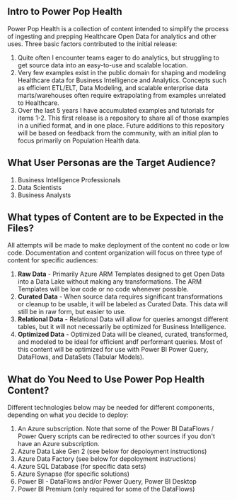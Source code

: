 ## Intro to Power Pop Health ##
Power Pop Health is a collection of content intended to simplify the process of ingesting and prepping Healthcare Open Data for analytics and other uses. Three basic factors contributed to the initial release:
1. Quite often I encounter teams eager to do analytics, but struggling to get source data into an easy-to-use and scalable location.
2. Very few examples exist in the public domain for shaping and modeling Healthcare data for Business Intelligence and Analytics. Concepts such as efficient ETL/ELT, Data Modeling, and scalable enterprise data marts/warehouses often require extrapolating from examples unrelated to Healthcare.
3. Over the last 5 years I have accumulated examples and tutorials for items 1-2. This first release is a repository to share all of those examples in a unified format, and in one place. Future additions to this repository will be based on feedback from the community, with an initial plan to focus primarily on Population Health data.

## What User Personas are the Target Audience? ##
1. Business Intelligence Professionals
2. Data Scientists
3. Business Analysts

## What types of Content are to be Expected in the Files? ##
All attempts will be made to make deployment of the content no code or low code. Documentation and content organization will focus on three type of content for specific audiences:
1. **Raw Data** - Primarily Azure ARM Templates designed to get Open Data into a Data Lake without making any transformations. The ARM Templates will be low code or no code whenever possible.
2. **Curated Data** - When source data requires significant transformations or cleanup to be usable, it will be labeled as Curated Data. This data will still be in raw form, but easier to use.
3. **Relational Data** - Relational Data will allow for queries amongst different tables, but it will not necessarily be optimized for Business Intelligence.
4. **Optimized Data** - Optimized Data will be cleaned, curated, transformed, and modeled to be ideal for efficient andf performant queries. Most of this content will be optimized for use with Power BI Power Query, DataFlows, and DataSets (Tabular Models).

## What do You Need to Use Power Pop Health Content? ##
Different technologies below may be needed for different components, depending on what you decide to deploy:
1. An Azure subscription. Note that some of the Power BI DataFlows / Power Query scripts can be redirected to other sources if you don't have an Azure subscription.
2. Azure Data Lake Gen 2 (see below for depoloyment instructions)
3. Azure Data Factory (see below for depoloyment instructions)
4. Azure SQL Database (for specific data sets)
5. Azure Synapse (for specific solutions)
6. Power BI - DataFlows and/or Power Query, Power BI Desktop
7. Power BI Premium (only required for some of the DataFlows)
